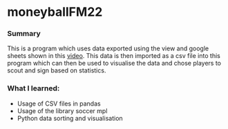 # moneyballFM22

### Summary
This is a program which uses data exported using the view and google sheets shown in this [video](https://www.youtube.com/watch?v=yqIXVjCdYks&t=13s&ab_channel=Zealand). This data is then imported as a csv file into this program which can then be used to visualise the data and chose players to scout and sign based on statistics.

### What I learned:
- Usage of CSV files in pandas
- Usage of the library soccer mpl
- Python data sorting and visualisation
